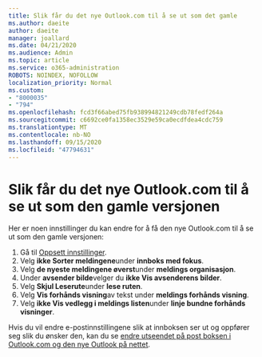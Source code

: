 ```yaml
---
title: Slik får du det nye Outlook.com til å se ut som det gamle
ms.author: daeite
author: daeite
manager: joallard
ms.date: 04/21/2020
ms.audience: Admin
ms.topic: article
ms.service: o365-administration
ROBOTS: NOINDEX, NOFOLLOW
localization_priority: Normal
ms.custom:
- "8000035"
- "794"
ms.openlocfilehash: fcd3f66abed75fb938994821249cdb78fedf264a
ms.sourcegitcommit: c6692ce0fa1358ec3529e59ca0ecdfdea4cdc759
ms.translationtype: MT
ms.contentlocale: nb-NO
ms.lasthandoff: 09/15/2020
ms.locfileid: "47794631"
---
```

# <a name="how-to-make-the-new-outlookcom-look-like-the-old-version"></a>Slik får du det nye Outlook.com til å se ut som den gamle versjonen

Her er noen innstillinger du kan endre for å få den nye Outlook.com til å se ut som den gamle versjonen:

1. Gå til [Oppsett innstillinger](https://outlook.live.com/mail/options/mail/layout).
1. Velg **ikke Sorter meldingene**under **innboks med fokus**.
1. Velg **de nyeste meldingene øverst**under **meldings organisasjon**.
1. Under **avsender bilde**velger du **ikke Vis avsenderens bilder**.
1. Velg **Skjul Leserute**under **lese ruten**.
1. Velg **Vis forhånds visning**av tekst under **meldings forhånds visning**.
1. Velg **ikke Vis vedlegg i meldings listen**under **linje bundne forhånds visninger**.

Hvis du vil endre e-postinnstillingene slik at innboksen ser ut og oppfører seg slik du ønsker den, kan du se [endre utseendet på post boksen i Outlook.com og den nye Outlook på nettet](https://support.office.com/article/b41c2ecb-f23c-42b3-b7f8-659646d5e58c?wt.mc_id=Office_Outlook_com_Alchemy).